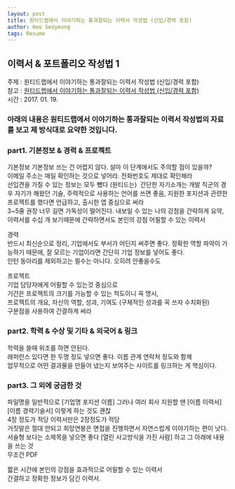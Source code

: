 ```yaml
---
layout: post
title: 원티드랩에서 이야기하는 통과잘되는 이력서 작성법 (신입/경력 포함)  
author: Heo Seoyeong
tags: Resume
---
```


## 이력서 & 포트폴리오 작성법 1
주제 : 원티드랩에서 이야기하는 통과잘되는 이력서 작성법 (신입/경력 포함)  
참고 : [원티드랩에서 이야기하는 통과잘되는 이력서 작성법 (신입/경력 포함)](https://brunch.co.kr/@wantedlab/29)  
시간 : 2017. 01. 19.  

### 아래의 내용은 원티드랩에서 이야기하는 통과잘되는 이력서 작성법의 자료를 보고 제 방식대로 요약한 것입니다. 

### part1. 기본정보 & 경력 & 프로젝트

기본정보
기본정보 쓰는 건 어렵지 않다. 설마 이 단계에서도 주의할 점이 있을까?  
이메일 주소는 매일 확인하는 것으로 넣어라. 전화번호도 제대로 확인해라  
선입견을 가질 수 있는 정보는 모두 뺐다 (원티드는)  간단한 자기소개는 개발 직군의 경우 자기가 해왔던 기술, 주력적으로 사용하는 언어를 쓰면 좋음, 지원한 포지션과 관련한 프로젝트를 했다면 언급하고, 출시한 앱 중심으로 써라  
3~5줄 권장 너무 길면 가독성이 떨어진다. 내보일 수 있는 나의 강점을 간략하게 요약, 이력서를 수십 개 보기때문에 간략하면서도 본인의 강점 어필할 수 있는 이력서  

경력  
반드시 최신순으로 정리, 기업에서도 부서가 어딘지 써주면 좋다. 정확한 역할 파악이 가능하기 때문에,
잘 모르는 기업이라면 간단히 기업 정보를 넣어도 좋다.  
인턴 동아리를 제외하고는 필수는 아니다. 오히려 안좋을수도  

프로젝트  
기업 담당자에게 어필할 수 있는것 중심으로  
기간은 프로젝트의 크기를 가능할 수 있는 척도이니 꼭 명시,  
프로젝트의 개요, 자신의 역할, 성과, 기여도 (구체적인 성과를 꼭 쓰자 수치화된)  
구분점을 사용하여 간결하게 써라  

### part2. 학력 & 수상 및 기타 & 외국어 & 링크  
학력을 쓸때 위조를 하면 안된다.  
래퍼런스 있다면 한 두명 정도 넣으면 좋다. 이름 관계 연락처 정도와 함께  
업무적으로 어떤 결과물을 만들어 냈는지 보여주는 사이트를 링크하는 게 핵심이다.  

### part3. 그 외에 궁금한 것  
파일명을 일반적으로 [기업명 포지션 이름] 그러나 여러 회사 지원할 땐 [이름 이력서] [이름 경력기술서] 이렇게 하는 것도 괜찮  
4장 정도가 적당 이력서만은 2장정도가 적당  
거짓말은 절대 안되고 희망연봉은 면접을 진행하면서 자연스럽게 이야기하는 편이 낫다.  
서술형 보다는 소제목을 넣으면 좋다 [열린 사고방식을 가진 사람] 하고 그 아래에 내용을 쓰는 것  
무조건  PDF  

짧은 시간에 본인의 강점을 효과적으로 어필할 수 있는 이력서  
간결하고 정확한 정보가 담긴 이력서.  


